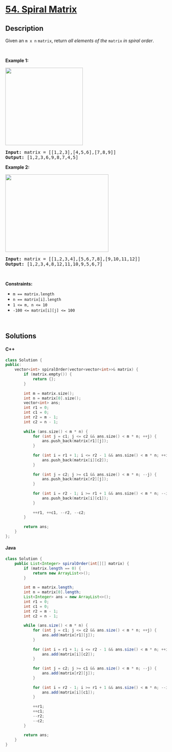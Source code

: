 # [54. Spiral Matrix](https://leetcode.com/problems/spiral-matrix)

## Description

<p>Given an <code>m x n</code> <code>matrix</code>, return <em>all elements of the</em> <code>matrix</code> <em>in spiral order</em>.</p>

<p>&nbsp;</p>
<p><strong class="example">Example 1:</strong></p>
<img alt="" src="https://fastly.jsdelivr.net/gh/doocs/leetcode@main/solution/0000-0099/0054.Spiral%20Matrix/images/spiral1.jpg" style="width: 242px; height: 242px;" />
<pre>
<strong>Input:</strong> matrix = [[1,2,3],[4,5,6],[7,8,9]]
<strong>Output:</strong> [1,2,3,6,9,8,7,4,5]
</pre>

<p><strong class="example">Example 2:</strong></p>
<img alt="" src="https://fastly.jsdelivr.net/gh/doocs/leetcode@main/solution/0000-0099/0054.Spiral%20Matrix/images/spiral.jpg" style="width: 322px; height: 242px;" />
<pre>
<strong>Input:</strong> matrix = [[1,2,3,4],[5,6,7,8],[9,10,11,12]]
<strong>Output:</strong> [1,2,3,4,8,12,11,10,9,5,6,7]
</pre>

<p>&nbsp;</p>
<p><strong>Constraints:</strong></p>

<ul>
    <li><code>m == matrix.length</code></li>
    <li><code>n == matrix[i].length</code></li>
    <li><code>1 &lt;= m, n &lt;= 10</code></li>
    <li><code>-100 &lt;= matrix[i][j] &lt;= 100</code></li>
</ul>
<p>&nbsp;</p>

## Solutions

<!-- tabs:start -->

#### C++

```cpp
class Solution {
public:
    vector<int> spiralOrder(vector<vector<int>>& matrix) {
        if (matrix.empty()) {
            return {};
        }
        
        int m = matrix.size();
        int n = matrix[0].size();
        vector<int> ans;
        int r1 = 0;
        int c1 = 0;
        int r2 = m - 1;
        int c2 = n - 1;
        
        while (ans.size() < m * n) {
            for (int j = c1; j <= c2 && ans.size() < m * n; ++j) {
                ans.push_back(matrix[r1][j]);
            }
            
            for (int i = r1 + 1; i <= r2 - 1 && ans.size() < m * n; ++i) {
                ans.push_back(matrix[i][c2]);
            }
            
            for (int j = c2; j >= c1 && ans.size() < m * n; --j) {
                ans.push_back(matrix[r2][j]);
            }
            
            for (int i = r2 - 1; i >= r1 + 1 && ans.size() < m * n; --i) {
                ans.push_back(matrix[i][c1]);
            }
            
            ++r1, ++c1, --r2, --c2;
        }
        
        return ans;
    }
};
```

#### Java

```java
class Solution {
    public List<Integer> spiralOrder(int[][] matrix) {
        if (matrix.length == 0) {
            return new ArrayList<>();
        }
        
        int m = matrix.length;
        int n = matrix[0].length;
        List<Integer> ans = new ArrayList<>();
        int r1 = 0;
        int c1 = 0;
        int r2 = m - 1;
        int c2 = n - 1;
        
        while (ans.size() < m * n) {
            for (int j = c1; j <= c2 && ans.size() < m * n; ++j) {
                ans.add(matrix[r1][j]);
            }
            
            for (int i = r1 + 1; i <= r2 - 1 && ans.size() < m * n; ++i) {
                ans.add(matrix[i][c2]);
            }
            
            for (int j = c2; j >= c1 && ans.size() < m * n; --j) {
                ans.add(matrix[r2][j]);
            }
            
            for (int i = r2 - 1; i >= r1 + 1 && ans.size() < m * n; --i) {
                ans.add(matrix[i][c1]);
            }
            
            ++r1;
            ++c1;
            --r2;
            --c2;
        }
        
        return ans;
    }
}
```

<!-- tabs:end -->